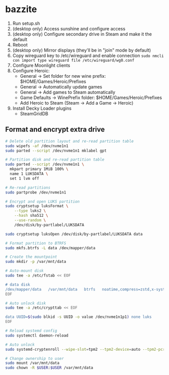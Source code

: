 # bazzite
1. Run setup.sh
2. (desktop only) Access sunshine and configure access
3. (desktop only) Configure secondary drive in Steam and make it the default
4. Reboot
5. (desktop only) Mirror displays (they'll be in "join" mode by default)
6. Copy wireguard key to /etc/wireguard and enable connection `sudo nmcli con import type wireguard file /etc/wireguard/wg0.conf`
6. Configure Moonlight clients
7. Configure Heroic:
   * General -> Set folder for new wine prefix: $HOME/Games/Heroic/Prefixes
   * General -> Automatically update games
   * General -> Add games to Steam automatically
   * Game Defaults -> WinePrefix folder: $HOME/Games/Heroic/Prefixes
   * Add Heroic to Steam (Steam -> Add a Game -> Heroic)
6. Install Decky Loader plugins
   * SteamGridDB

## Format and encrypt extra drive
```bash
# Delete old partition layout and re-read partition table
sudo wipefs -af /dev/nvme1n1
sudo parted --script /dev/nvme1n1 mklabel gpt

# Partition disk and re-read partition table
sudo parted --script /dev/nvme1n1 \
  mkpart primary 1MiB 100% \
  name 1 LUKSDATA \
  set 1 lvm off

# Re-read partitions
sudo partprobe /dev/nvme1n1

# Encrypt and open LUKS partition
sudo cryptsetup luksFormat \
    --type luks2 \
    --hash sha512 \
    --use-random \
    /dev/disk/by-partlabel/LUKSDATA

sudo cryptsetup luksOpen /dev/disk/by-partlabel/LUKSDATA data

# Format partition to BTRFS
sudo mkfs.btrfs -L data /dev/mapper/data

# Create the mountpoint
sudo mkdir -p /var/mnt/data

# Auto-mount disk
sudo tee -a /etc/fstab << EOF

# data disk
/dev/mapper/data   /var/mnt/data   btrfs   noatime,compress=zstd,x-systemd.requires=systemd-cryptsetup@data.service 0 0
EOF

# Auto unlock disk
sudo tee -a /etc/crypttab << EOF

data UUID=$(sudo blkid -s UUID -o value /dev/nvme1n1p1) none luks
EOF

# Reload systemd config
sudo systemctl daemon-reload

# Auto unlock
sudo systemd-cryptenroll --wipe-slot=tpm2 --tpm2-device=auto --tpm2-pcrs=7+14 /dev/nvme1n1p1

# Change ownership to user
sudo mount /var/mnt/data
sudo chown -R $USER:$USER /var/mnt/data
```